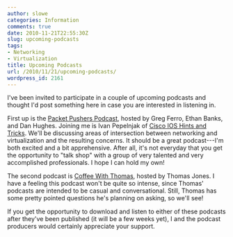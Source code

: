 ```yaml
---
author: slowe
categories: Information
comments: true
date: 2010-11-21T22:55:30Z
slug: upcoming-podcasts
tags:
- Networking
- Virtualization
title: Upcoming Podcasts
url: /2010/11/21/upcoming-podcasts/
wordpress_id: 2161
---
```


I've been invited to participate in a couple of upcoming podcasts and thought I'd post something here in case you are interested in listening in.

First up is the [Packet Pushers Podcast](http://packetpushers.net/), hosted by Greg Ferro, Ethan Banks, and Dan Hughes. Joining me is Ivan Pepelnjak of [Cisco IOS Hints and Tricks](http://blog.ioshints.info/). We'll be discussing areas of intersection between networking and virtualization and the resulting concerns. It should be a great podcast---I'm both excited and a bit apprehensive. After all, it's not everyday that you get the opportunity to "talk shop" with a group of very talented and very accomplished professionals. I hope I can hold my own!

The second podcast is [Coffee With Thomas](http://www.niketown588.com/2010/07/coffee-with-thomas.html), hosted by Thomas Jones. I have a feeling this podcast won't be quite so intense, since Thomas' podcasts are intended to be casual and conversational. Still, Thomas has some pretty pointed questions he's planning on asking, so we'll see!

If you get the opportunity to download and listen to either of these podcasts after they've been published (it will be a few weeks yet), I and the podcast producers would certainly appreciate your support.
